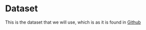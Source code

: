 # Dataset
This is the dataset that we will use, which is as it is found in [Github](https://github.com/inparallel/SaudiNewsNet) 
